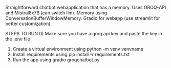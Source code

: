 Straightforward chatbot webapplication that has a memory.
Uses GROQ-API and Mistral8x7B (can switch llm).
Memory using ConversationBufferWindowMemory.
Gradio for webapp (use streamlit for better customization)

STEPS TO RUN
0) Make sure you have a groq api key and paste the key in the .env file
1) Create a virtual environment using python -m venv venvname
2) Install requirements using pip install -r requirements.txt
3) Run the app using gradio groqchatbot.py
